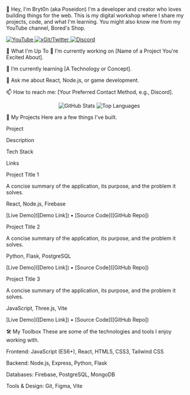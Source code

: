👋 Hey, I'm Bryt0n (aka Poseidon)
I'm a developer and creator who loves building things for the web. This is my digital workshop where I share my projects, code, and what I'm learning. You might also know me from my YouTube channel, Bored's Shop.

<p align="left">
<a href="https://www.google.com/search?q=https://www.youtube.com/%40boredsshop" target="_blank">
<img src="https://www.google.com/search?q=https://img.shields.io/badge/YouTube-FF0000%3Fstyle%3Dfor-the-badge%26logo%3Dyoutube%26logoColor%3Dwhite" alt="YouTube"/>
</a>
<a href="https://www.google.com/search?q=https://twitter.com/Bored" target="_blank">
<img src="https://www.google.com/search?q=https://img.shields.io/badge/xGit-000000%3Fstyle%3Dfor-the-badge%26logo%3Dx%26logoColor%3Dwhite" alt="xGit/Twitter"/>
</a>
<a href="https://www.google.com/search?q=https://discordapp.com/users/Bryt0n" target="_blank">
<img src="https://www.google.com/search?q=https://img.shields.io/badge/Discord-7289DA%3Fstyle%3Dfor-the-badge%26logo%3Ddiscord%26logoColor%3Dwhite" alt="Discord"/>
</a>
</p>

🌱 What I'm Up To
🔭 I’m currently working on [Name of a Project You're Excited About].

🌱 I’m currently learning [A Technology or Concept].

💬 Ask me about React, Node.js, or game development.

📫 How to reach me: [Your Preferred Contact Method, e.g., Discord].

<div align="center">
<img src="https://www.google.com/search?q=https://github-readme-stats.vercel.app/api%3Fusername%3Dposeidonlocal%26show_icons%3Dtrue%26theme%3Dtokyonight%26hide_border%3Dtrue%26count_private%3Dtrue" alt="GitHub Stats" />
<img src="https://www.google.com/search?q=https://github-readme-stats.vercel.app/api/top-langs/%3Fusername%3Dposeidonlocal%26layout%3Dcompact%26theme%3Dtokyonight%26hide_border%3Dtrue" alt="Top Languages" />
</div>

🚀 My Projects
Here are a few things I've built.

Project

Description

Tech Stack

Links

Project Title 1

A concise summary of the application, its purpose, and the problem it solves.

React, Node.js, Firebase

[Live Demo]([Demo Link]) • [Source Code]([GitHub Repo])

Project Title 2

A concise summary of the application, its purpose, and the problem it solves.

Python, Flask, PostgreSQL

[Live Demo]([Demo Link]) • [Source Code]([GitHub Repo])

Project Title 3

A concise summary of the application, its purpose, and the problem it solves.

JavaScript, Three.js, Vite

[Live Demo]([Demo Link]) • [Source Code]([GitHub Repo])

🛠️ My Toolbox
These are some of the technologies and tools I enjoy working with.

Frontend: JavaScript (ES6+), React, HTML5, CSS3, Tailwind CSS

Backend: Node.js, Express, Python, Flask

Databases: Firebase, PostgreSQL, MongoDB

Tools & Design: Git, Figma, Vite